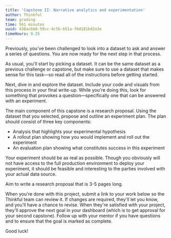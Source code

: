 ```yaml
---
title: 'Capstone II: Narrative analytics and experimentation'
author: Thinkful
team: grading
time: 561 minutes
uuid: 438acbb8-59cc-4c5b-b51a-f6d181bd2a3e
timeHours: 9.35
---
```


Previously, you've been challenged to look into a dataset to ask and answer a series of questions. You are now ready for the next step in that process.

As usual, you'll start by picking a dataset. It can be the same dataset as a previous challenge or capstone, but make sure to use a dataset that makes sense for this task—so read all of the instructions before getting started.

Next, dive in and explore the dataset. Include your code and visuals from this process in your final write-up. While you're doing this, look for something that provokes a question—specifically one that can be answered with an experiment.

The main component of this capstone is a research proposal. Using the dataset that you selected, propose and outline an experiment plan. The plan should consist of three key components:

* Analysis that highlights your experimental hypothesis
* A rollout plan showing how you would implement and roll out the experiment
* An evaluation plan showing what constitutes success in this experiment

Your experiment should be as real as possible. Though you obviously will not have access to the full production environment to deploy your experiment, it should be feasible and interesting to the parties involved with your actual data source.

Aim to write a research proposal that is 3-5 pages long.

When you're done with this project, submit a link to your work below so the Thinkful team can review it. If changes are required, they'll let you know, and you'll have a chance to revise. When they're satisfied with your project, they'll approve the next goal in your dashboard (which is to get approval for your second capstone). Follow up with your mentor if you have questions and to ensure that the goal is marked as complete.

Good luck!
